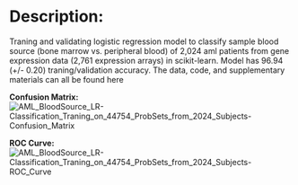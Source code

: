 # Description:

Traning and validating logistic regression model to classify sample blood source (bone marrow vs. peripheral blood) of 2,024 aml patients from gene expression data (2,761 expression arrays) in scikit-learn. Model has 96.94 (+/- 0.20) traning/validation accuracy. The data, code, and supplementary materials can all be found here
 

**Confusion Matrix:**
![AML_BloodSource_LR-Classification_Traning_on_44754_ProbSets_from_2024_Subjects-Confusion_Matrix](https://user-images.githubusercontent.com/39611565/202943092-0c76d9b9-df3f-4247-863a-49714a1e33f8.png)


**ROC Curve:**
![AML_BloodSource_LR-Classification_Traning_on_44754_ProbSets_from_2024_Subjects-ROC_Curve](https://user-images.githubusercontent.com/39611565/202943064-2db46738-58c1-40d3-86ae-77f008b0f8e1.png)


